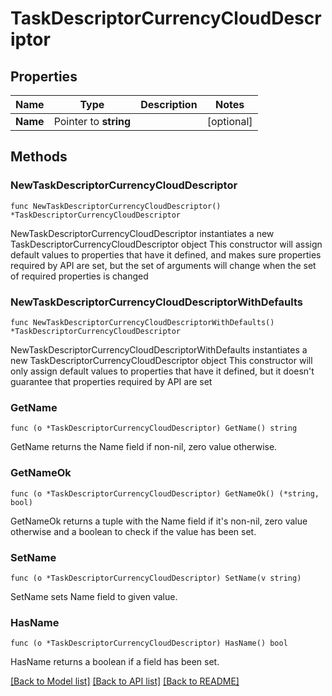 # TaskDescriptorCurrencyCloudDescriptor

## Properties

Name | Type | Description | Notes
------------ | ------------- | ------------- | -------------
**Name** | Pointer to **string** |  | [optional]

## Methods

### NewTaskDescriptorCurrencyCloudDescriptor

`func NewTaskDescriptorCurrencyCloudDescriptor() *TaskDescriptorCurrencyCloudDescriptor`

NewTaskDescriptorCurrencyCloudDescriptor instantiates a new TaskDescriptorCurrencyCloudDescriptor object
This constructor will assign default values to properties that have it defined,
and makes sure properties required by API are set, but the set of arguments
will change when the set of required properties is changed

### NewTaskDescriptorCurrencyCloudDescriptorWithDefaults

`func NewTaskDescriptorCurrencyCloudDescriptorWithDefaults() *TaskDescriptorCurrencyCloudDescriptor`

NewTaskDescriptorCurrencyCloudDescriptorWithDefaults instantiates a new TaskDescriptorCurrencyCloudDescriptor object
This constructor will only assign default values to properties that have it defined,
but it doesn't guarantee that properties required by API are set

### GetName

`func (o *TaskDescriptorCurrencyCloudDescriptor) GetName() string`

GetName returns the Name field if non-nil, zero value otherwise.

### GetNameOk

`func (o *TaskDescriptorCurrencyCloudDescriptor) GetNameOk() (*string, bool)`

GetNameOk returns a tuple with the Name field if it's non-nil, zero value otherwise
and a boolean to check if the value has been set.

### SetName

`func (o *TaskDescriptorCurrencyCloudDescriptor) SetName(v string)`

SetName sets Name field to given value.

### HasName

`func (o *TaskDescriptorCurrencyCloudDescriptor) HasName() bool`

HasName returns a boolean if a field has been set.


[[Back to Model list]](../README.md#documentation-for-models) [[Back to API list]](../README.md#documentation-for-api-endpoints) [[Back to README]](../README.md)
